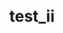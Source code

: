 ---
last_edit: '2022-03-14T16:15:07.000Z'
shortname: test_2
title: test_ii
uuid: recojPacx30AGMv8M
---